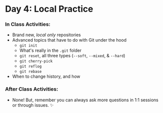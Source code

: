 # Day 4: Local Practice

### In Class Activities:
- Brand new, *local only* repositories
- Advanced topics that have to do with Git under the hood
  - `git init`
  - What's really in the `.git` folder
  - `git reset`, all three types (`--soft`, `--mixed`, & `--hard`)
  - `git cherry-pick`
  - `git reflog`
  - `git rebase`
- When to change history, and how  

### After Class Activities:
- None! But, remember you can always ask more questions in 1:1 sessions or through issues. :sparkles:
